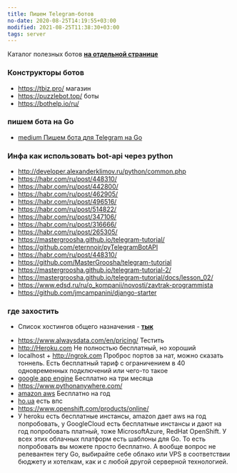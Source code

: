 ```yaml
---
title: Пишем Telegram-ботов
no-date: 2020-08-25T14:19:55+03:00
modified: 2021-08-25T11:38:30+03:00
tags: server
---
```


Каталог полезных ботов [**на отдельной странице**](../soft/telegram-bots.md)

### Конструкторы ботов

* <https://tbiz.pro/> магазин
* <https://puzzlebot.top/> боты
* <https://bothelp.io/ru/>

### пишем бота на **Go**
- [medium Пишем бота для Telegram на Go](https://medium.com/golang-notes/71c9acd102d1)

### Инфа как использовать bot-api через **python**
* <http://developer.alexanderklimov.ru/python/common.php>
* <https://habr.com/ru/post/448310/>
* <https://habr.com/ru/post/442800/>
* <https://habr.com/ru/post/462905/>
* <https://habr.com/ru/post/496516/>
* <https://habr.com/ru/post/514822/>
* <https://habr.com/ru/post/347106/>
* <https://habr.com/ru/post/316666/>
* <https://habr.com/ru/post/265305/>
* <https://mastergroosha.github.io/telegram-tutorial/>
* <https://github.com/eternnoir/pyTelegramBotAPI>
* <https://habr.com/ru/post/448310/>
* <https://github.com/MasterGroosha/telegram-tutorial>
* <https://mastergroosha.github.io/telegram-tutorial-2/>
* <https://mastergroosha.github.io/telegram-tutorial/docs/lesson_02/>
* <https://www.edsd.ru/ru/o_kompanii/novosti/zavtrak-programmista>
* <https://github.com/jmcampanini/django-starter>

### где захостить
- Список хостингов общего назначения - [**тык**](./hosting.md)
* <https://www.alwaysdata.com/en/pricing/>
Тестить
*  <http://Heroku.com>
Не полностью бесплатный, но хороший
* localhost + <http://ngrok.com>
Проброс портов за нат, можно сказать тоннель. Есть бесплатный тариф с ограничением в 40 одновременных подключений или чего-то такое
* [google app engine](https://cloud.google.com/appengine/docs/python/)
Бесплатно на три месяца
* <https://www.pythonanywhere.com/>
* [amazon aws](https://aws.amazon.com/ru/free/?all-free-tier.sort-by=item.additionalFields.SortRank&all-free-tier.sort-order=asc&awsm.page-all-free-tier=2)
Бесплатно на год  
* [ho.ua](http://go.ua)   есть впс
* <https://www.openshift.com/products/online/>
* У heroku есть бесплатные инстансы, amazon дает aws на год попробовать, у GoogleCloud есть бесплатные инстансы и дают на год попробовать платный, тоже MicrosoftAzure, RedHat OpenShift. У всех этих облачных платформ есть шаблоны для Go. То есть попробовать вы можете просто бесплатно. А вообще вопрос не релевантен тегу Go, выбирайте себе облако или VPS в соответствии бюджету и хотелкам, как и с любой другой серверной технологией.



